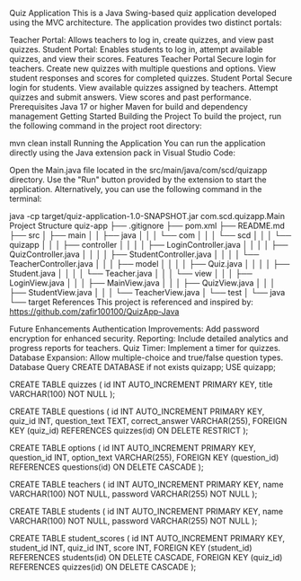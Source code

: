 Quiz Application
This is a Java Swing-based quiz application developed using the MVC architecture. The application provides two distinct portals:

Teacher Portal: Allows teachers to log in, create quizzes, and view past quizzes.
Student Portal: Enables students to log in, attempt available quizzes, and view their scores.
Features
Teacher Portal
Secure login for teachers.
Create new quizzes with multiple questions and options.
View student responses and scores for completed quizzes.
Student Portal
Secure login for students.
View available quizzes assigned by teachers.
Attempt quizzes and submit answers.
View scores and past performance.
Prerequisites
Java 17 or higher
Maven for build and dependency management
Getting Started
Building the Project
To build the project, run the following command in the project root directory:

mvn clean install
Running the Application
You can run the application directly using the Java extension pack in Visual Studio Code:

Open the Main.java file located in the src/main/java/com/scd/quizapp directory.
Use the "Run" button provided by the extension to start the application.
Alternatively, you can use the following command in the terminal:

java -cp target/quiz-application-1.0-SNAPSHOT.jar com.scd.quizapp.Main
Project Structure
quiz-app
├── .gitignore
├── pom.xml
├── README.md
├── src
│   ├── main
│   │   ├── java
│   │   │   └── com
│   │   │       └── scd
│   │   │           └── quizapp
│   │   │               ├── controller
│   │   │               │   ├── LoginController.java
│   │   │               │   ├── QuizController.java
│   │   │               │   ├── StudentController.java
│   │   │               │   └── TeacherController.java
│   │   │               ├── model
│   │   │               │   ├── Quiz.java
│   │   │               │   ├── Student.java
│   │   │               │   └── Teacher.java
│   │   │               └── view
│   │   │                   ├── LoginView.java
│   │   │                   ├── MainView.java
│   │   │                   ├── QuizView.java
│   │   │                   ├── StudentView.java
│   │   │                   └── TeacherView.java
│   └── test
│       └── java
└── target
References
This project is referenced and inspired by: https://github.com/zafir100100/QuizApp-Java

Future Enhancements
Authentication Improvements: Add password encryption for enhanced security.
Reporting: Include detailed analytics and progress reports for teachers.
Quiz Timer: Implement a timer for quizzes.
Database Expansion: Allow multiple-choice and true/false question types.
Database Query
CREATE DATABASE if not exists quizapp;
USE quizapp;

CREATE TABLE quizzes (
    id INT AUTO_INCREMENT PRIMARY KEY,
    title VARCHAR(100) NOT NULL
);

CREATE TABLE questions (
    id INT AUTO_INCREMENT PRIMARY KEY,
    quiz_id INT,
    question_text TEXT,
    correct_answer VARCHAR(255),
    FOREIGN KEY (quiz_id) REFERENCES quizzes(id) ON DELETE RESTRICT
);

CREATE TABLE options (
    id INT AUTO_INCREMENT PRIMARY KEY,
    question_id INT,
    option_text VARCHAR(255),
    FOREIGN KEY (question_id) REFERENCES questions(id) ON DELETE CASCADE
);

CREATE TABLE teachers (
    id INT AUTO_INCREMENT PRIMARY KEY,
    name VARCHAR(100) NOT NULL,
    password VARCHAR(255) NOT NULL
);

CREATE TABLE students (
    id INT AUTO_INCREMENT PRIMARY KEY,
    name VARCHAR(100) NOT NULL,
    password VARCHAR(255) NOT NULL
);

CREATE TABLE student_scores (
    id INT AUTO_INCREMENT PRIMARY KEY,
    student_id INT,
    quiz_id INT,
    score INT,
    FOREIGN KEY (student_id) REFERENCES students(id) ON DELETE CASCADE,
    FOREIGN KEY (quiz_id) REFERENCES quizzes(id) ON DELETE CASCADE
);
